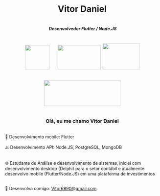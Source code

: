 
<h1 align="center" >Vitor Daniel<h1>

<p align="center"> 
 <h5 align="center" >&nbsp;Desenvolvedor Flutter / Node.JS <h5>


</p>

<p align="center"> 

 

  
 </p>
<h1  align="center">      
  
<p align="center">   

 

  <img src="https://cdn.jsdelivr.net/gh/devicons/devicon/icons/flutter/flutter-plain.svg" width="80" />&nbsp;&nbsp;&nbsp;
  <img src="https://icon-library.com/images/node-icon/node-icon-21.jpg" width="140" height="80" /> 
 <img src="https://user-images.githubusercontent.com/94265037/210687505-a83ff77f-7a3e-448a-a62c-ad629f122720.png" width="120" height="85" />
 
 
 
 
 
 
 
 
 
 
 
 <img src="https://user-images.githubusercontent.com/94265037/210687846-7b1473b2-a307-4715-a557-4c6e0cb2bae3.png" width="250" height="85" />




 <!--<img src="https://user-images.githubusercontent.com/94265037/155260662-3e2bbf21-6b1f-41b1-bd87-c0c84db944ee.png" width="190"/>  sqlite-->
 




 </p>
  <h1 align="center" ></h1
   <h1 align="center" ></h1
   
 </p>
   <h3 align="center" >Olá, eu me chamo Vitor Daniel</h3>
   

   <br> :vibration_mode: Desenvolvimento mobile: Flutter <br>
   <br> :back:   Desenvolvimento API: Node.JS, PostgreSQL, MongoDB        <br>    
 <br> 🌐 Estudante de Análise e desenvolvimento de sistemas, iniciei com  desenvolvimento desktop (Delphi) para o setor contábil e atualmente desenvolvo mobile (Flutter/Node.JS) em uma plataforma de investimentos<br>   
   
<br>   💬 Desenvolva comigo: Vitor6890@gmail.com     <br>
     
